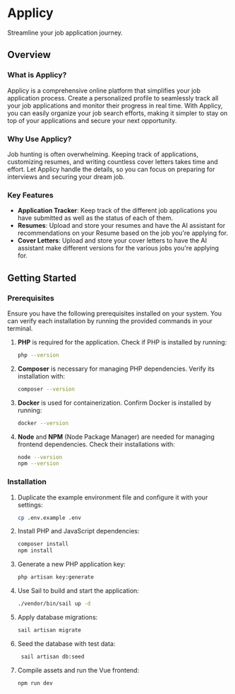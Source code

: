 # Applicy

Streamline your job application journey.

## Overview

### What is Applicy?

Applicy is a comprehensive online platform that simplifies your job application process. Create a personalized profile to seamlessly track all your job applications and monitor their progress in real time. With Applicy, you can easily organize your job search efforts, making it simpler to stay on top of your applications and secure your next opportunity.

### Why Use Applicy?

Job hunting is often overwhelming. Keeping track of applications, customizing resumes, and writing countless cover letters takes time and effort. Let Applicy handle the details, so you can focus on preparing for interviews and securing your dream job.

### Key Features

- **Application Tracker**: Keep track of the different job applications you have submitted as well as the status of each of them.
- **Resumes**: Upload and store your resumes and have the AI assistant for recommendations on your Resume based on the job you're applying for.
- **Cover Letters**: Upload and store your cover letters to have the AI assistant make different versions for the various jobs you're applying for.

## Getting Started

### Prerequisites

Ensure you have the following prerequisites installed on your system. You can verify each installation by running the provided commands in your terminal.

1. **PHP** is required for the application. Check if PHP is installed by running:

   ```bash
   php --version
   ```

2. **Composer** is necessary for managing PHP dependencies. Verify its installation with:

   ```bash
   composer --version
   ```

3. **Docker** is used for containerization. Confirm Docker is installed by running:

   ```bash
   docker --version
   ```

4. **Node** and **NPM** (Node Package Manager) are needed for managing frontend dependencies. Check their installations with:

   ```bash
   node --version
   npm --version
   ```

### Installation

1. Duplicate the example environment file and configure it with your settings:

   ```bash
   cp .env.example .env
   ```

2. Install PHP and JavaScript dependencies:

   ```bash
   composer install
   npm install
   ```

3. Generate a new PHP application key:

   ```bash
   php artisan key:generate
   ```

4. Use Sail to build and start the application:

   ```bash
   ./vendor/bin/sail up -d
   ```

5. Apply database migrations:

   ```bash
   sail artisan migrate
   ```

6. Seed the database with test data:

   ```bash
    sail artisan db:seed
   ```

7. Compile assets and run the Vue frontend:

   ```bash
   npm run dev
   ```

